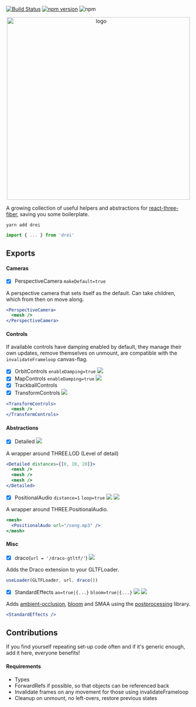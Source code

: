 [![Build Status](https://travis-ci.org/react-spring/drei.svg?branch=master)](https://travis-ci.org/react-spring/drei) [![npm version](https://badge.fury.io/js/drei.svg)](https://badge.fury.io/js/drei) ![npm](https://img.shields.io/npm/dt/drei.svg)

<p align="center">
    <img width="500" src="https://imgur.com/WVLtwnn.jpg" alt="logo" />
</p>

A growing collection of useful helpers and abstractions for [react-three-fiber](https://github.com/react-spring/react-three-fiber), saving you some boilerplate.

    yarn add drei

```jsx
import { ... } from 'drei'
```

## Exports

#### Cameras

- [x] PerspectiveCamera `makeDefault=true`

A perspective camera that sets itself as the default. Can take children, which from then on move along.

```jsx
<PerspectiveCamera>
  <mesh />
</PerspectiveCamera>
```

#### Controls

If available controls have damping enabled by default, they manage their own updates, remove themselves on unmount, are compatible with the `invalidateFrameloop` canvas-flag.

- [x] OrbitControls `enableDamping=true` [![](https://img.shields.io/badge/-codesandbox-blue)](https://codesandbox.io/s/r3f-contact-shadow-h5xcw)
- [x] MapControls `enableDamping=true` [![](https://img.shields.io/badge/-codesandbox-blue)](https://codesandbox.io/s/react-three-fiber-map-mkq8e)
- [x] TrackballControls
- [x] TransformControls [![](https://img.shields.io/badge/-codesandbox-blue)](https://codesandbox.io/s/r3f-drei-transformcontrols-hc8gm)

```jsx
<TransformControls>
  <mesh />
</TransformControls>
```

#### Abstractions

- [x] Detailed [![](https://img.shields.io/badge/-codesandbox-blue)](https://codesandbox.io/s/r3f-drei-detailed-dep1v)

A wrapper around THREE.LOD (Level of detail)

```jsx
<Detailed distances={[0, 10, 20]}>
  <mesh />
  <mesh />
  <mesh />
</Detailed>
```

- [x] PositionalAudio `distance=1` `loop=true` [![](https://img.shields.io/badge/-codesandbox-blue)](https://codesandbox.io/s/r3f-drei-positionalaudio-yi1o0) ![](https://img.shields.io/badge/-suspense-brightgreen)

A wrapper around THREE.PositionalAudio.

```jsx
<mesh>
  <PositionalAudo url="/song.mp3" />
</mesh>
```

#### Misc

- [x] draco(`url = '/draco-gtltf/'`) [![](https://img.shields.io/badge/-codesandbox-blue)](https://codesandbox.io/s/r3f-contact-shadow-h5xcw)

Adds the Draco extension to your GLTFLoader.

```jsx
useLoader(GLTFLoader, url, draco())
```

- [x] StandardEffects `ao=true|{...}` `bloom=true|{...}` [![](https://img.shields.io/badge/-codesandbox-blue)](https://codesandbox.io/s/r3f-drei-standardeffects-frcmm) ![](https://img.shields.io/badge/-suspense-brightgreen)

Adds [ambient-occlusion](https://vanruesc.github.io/postprocessing/public/docs/class/src/effects/SSAOEffect.js~SSAOEffect.html#instance-constructor-constructor), [bloom](https://vanruesc.github.io/postprocessing/public/docs/class/src/effects/BloomEffect.js~BloomEffect.html#instance-constructor-constructor) and SMAA using the [postprocessing](https://github.com/vanruesc/postprocessing) library.

```jsx
<StandardEffects />
```

## Contributions

If you find yourself repeating set-up code often and if it's generic enough, add it here, everyone benefits!

#### Requirements

- Types
- ForwardRefs if possible, so that objects can be referenced back
- Invalidate frames on any movement for those using invalidateFrameloop
- Cleanup on unmount, no left-overs, restore previous states
